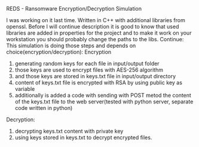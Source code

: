REDS - Ransomware Encryption/Decryption Simulation

I was working on it last time. Written in C++ with additional libraries from openssl.
Before I will continue description it is good to know that used libraries are added in properties
for the project and to make it work on your workstation you should probably change the paths to the 
libs.
Continue:
This simulation is doing those steps and depends on choice(encryption/decryption):
Encryption
1. generating random keys for each file in input/output folder
2. those keys are used to encrypt files with AES-256 algorithm
3. and those keys are stored in keys.txt file in input/output directory
4. content of keys.txt file is encrypted with RSA by using public key as variable
5. additionally is added a code with sending with POST metod the content of the keys.txt file to the
   web server(tested with python server, separate code written in python)

Decryption:
1. decrypting keys.txt content with private key
2. using keys stored in keys.txt to decrypt encrypted files.
